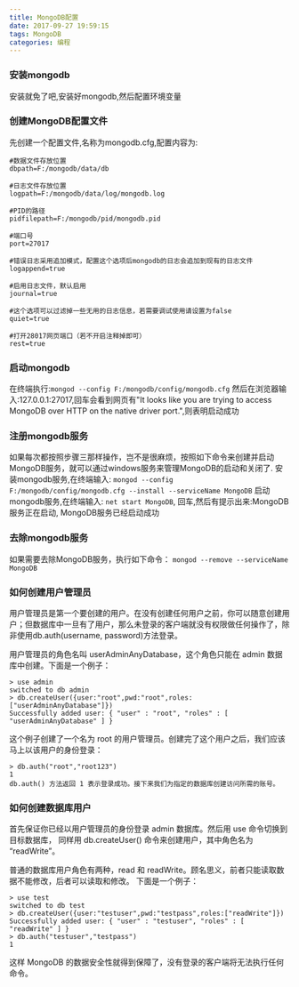 ```yaml
---
title: MongoDB配置
date: 2017-09-27 19:59:15
tags: MongoDB
categories: 编程
---
```

### 安装mongodb
安装就免了吧,安装好mongodb,然后配置环境变量

### 创建MongoDB配置文件
先创建一个配置文件,名称为mongodb.cfg,配置内容为:
```
#数据文件存放位置
dbpath=F:/mongodb/data/db

#日志文件存放位置
logpath=F:/mongodb/data/log/mongodb.log

#PID的路径
pidfilepath=F:/mongodb/pid/mongodb.pid

#端口号
port=27017

#错误日志采用追加模式，配置这个选项后mongodb的日志会追加到现有的日志文件
logappend=true

#启用日志文件，默认启用
journal=true

#这个选项可以过滤掉一些无用的日志信息，若需要调试使用请设置为false
quiet=true

#打开28017网页端口（若不开启注释掉即可）
rest=true
```

### 启动mongodb
在终端执行:`mongod --config F:/mongodb/config/mongodb.cfg`
然后在浏览器输入:127.0.0.1:27017,回车会看到网页有"It looks like you are trying to access MongoDB over HTTP on the native driver port.",则表明启动成功

### 注册mongodb服务
如果每次都按照步骤三那样操作，岂不是很麻烦，按照如下命令来创建并启动MongoDB服务，就可以通过windows服务来管理MongoDB的启动和关闭了.
安装mongodb服务,在终端输入: `mongod --config F:/mongodb/config/mongodb.cfg --install --serviceName MongoDB`
启动mongodb服务,在终端输入: `net start MongoDB`, 回车,然后有提示出来:MongoDB服务正在启动, MongoDB服务已经启动成功

### 去除mongodb服务
如果需要去除MongoDB服务，执行如下命令：
`mongod --remove --serviceName MongoDB`

### 如何创建用户管理员
用户管理员是第一个要创建的用户。在没有创建任何用户之前，你可以随意创建用户；但数据库中一旦有了用户，那么未登录的客户端就没有权限做任何操作了，除非使用db.auth(username, password)方法登录。

用户管理员的角色名叫 userAdminAnyDatabase，这个角色只能在 admin 数据库中创建。下面是一个例子：
```
> use admin
switched to db admin
> db.createUser({user:"root",pwd:"root",roles:["userAdminAnyDatabase"]})
Successfully added user: { "user" : "root", "roles" : [ "userAdminAnyDatabase" ] }
```

这个例子创建了一个名为 root 的用户管理员。创建完了这个用户之后，我们应该马上以该用户的身份登录：
```
> db.auth("root","root123")
1
db.auth() 方法返回 1 表示登录成功。接下来我们为指定的数据库创建访问所需的账号。
```

### 如何创建数据库用户
首先保证你已经以用户管理员的身份登录 admin 数据库。然后用 use 命令切换到目标数据库，
同样用 db.createUser() 命令来创建用户，其中角色名为 “readWrite”。

普通的数据库用户角色有两种，read 和 readWrite。顾名思义，前者只能读取数据不能修改，后者可以读取和修改。
下面是一个例子：
```
> use test
switched to db test
> db.createUser({user:"testuser",pwd:"testpass",roles:["readWrite"]})
Successfully added user: { "user" : "testuser", "roles" : [ "readWrite" ] }
> db.auth("testuser","testpass")
1
```

这样 MongoDB 的数据安全性就得到保障了，没有登录的客户端将无法执行任何命令。
